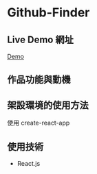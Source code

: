 # Github-Finder

## Live Demo 網址

[Demo](https://cyhsu1989.github.io/github-finder/)

## 作品功能與動機

## 架設環境的使用方法

使用 create-react-app

## 使用技術

-   React.js
